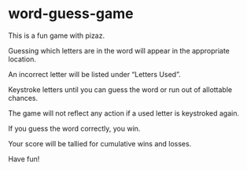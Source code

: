 # word-guess-game

This is a fun game with pizaz.


Guessing which letters are in the word will appear in the appropriate location.

An incorrect letter will be listed under “Letters Used”.

Keystroke letters until you can guess the word or run out of allottable chances. 

The game will not reflect any action if a used letter is keystroked again.

If you guess the word correctly, you win.

Your score will be tallied for cumulative wins and losses.

Have fun!

